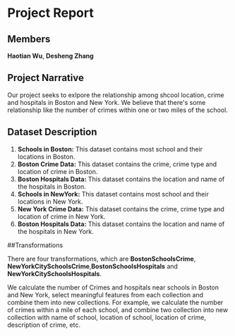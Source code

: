 # Project Report
## Members
**Haotian Wu**, **Desheng Zhang**

## Project Narrative
Our project seeks to exlpore the relationship among shcool location, crime and hospitals in Boston and New York. We believe that there's some relationship like the number of crimes within one or two miles of the school.

## Dataset Description
1. **Schools in Boston:** This dataset contains most school and their locations in Boston.
2. **Boston Crime Data:** This dataset contains the crime, crime type and location of crime in Boston.
3. **Boston Hospitals Data:** This dataset contains the location and name of the hospitals in Boston.
4. **Schools in NewYork:** This dataset contains most school and their locations in New York.
5. **New York Crime Data:** This dataset contains the crime, crime type and location of crime in New York.
6. **Boston Hospitals Data:** This dataset contains the location and name of the hospitals in New York.

##Transformations

There are four transformations, which are **BostonSchoolsCrime**, **NewYorkCitySchoolsCrime**,**BostonSchoolsHospitals** and **NewYorkCitySchoolsHospitals**.

We calculate the number of Crimes and hospitals near schools in Boston and New York, select meaningful features from each collection and combine them into new collections. For example, we calculate the number of crimes within a mile of each school, and combine two collection into new collection with name of school, location of school, location of crime, description of crime, etc.